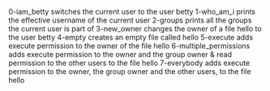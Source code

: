 0-iam_betty switches the current user to the user betty
1-who_am_i prints the effective username of the current user
2-groups prints all the groups the current user is part of
3-new_owner changes the owner of a file hello to the user betty
4-empty creates an empty file called hello
5-execute adds execute permission to the owner of the file hello
6-multiple_permissions adds execute permission to the owner and the group owner & read permission to the other users to the file hello
7-everybody adds execute permission to the owner, the group owner and the other users, to the file hello
